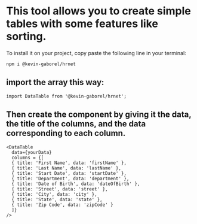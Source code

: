 # This tool allows you to create simple tables with some features like sorting.

To install it on your project, copy paste the following line in your terminal:

`npm i @kevin-gaborel/hrnet`

## import the array this way:

`import DataTable from '@kevin-gaborel/hrnet';`

## Then create the component by giving it the data, the title of the columns, and the data corresponding to each column.

    <DataTable
      data={yourData}
      columns = {[
      { title: 'First Name', data: 'firstName' },
      { title: 'Last Name', data: 'lastName' },
      { title: 'Start Date', data: 'startDate' },
      { title: 'Department', data: 'department' },
      { title: 'Date of Birth', data: 'dateOfBirth' },
      { title: 'Street', data: 'street' },
      { title: 'City', data: 'city' },
      { title: 'State', data: 'state' },
      { title: 'Zip Code', data: 'zipCode' }
      ]}
    />